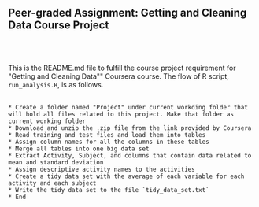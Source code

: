 ## Peer-graded Assignment: Getting and Cleaning Data Course Project
<br>
<br>

This is the README.md file to fulfill the course project requirement for "Getting and Cleaning Data"" Coursera course. The flow of R script, `run_analysis.R`, is as follows.
<br>
<br>

    * Create a folder named "Project" under current workding folder that will hold all files related to this project. Make that folder as current working folder
    * Download and unzip the .zip file from the link provided by Coursera
    * Read training and test files and load them into tables
    * Assign column names for all the columns in these tables
    * Merge all tables into one big data set
    * Extract Activity, Subject, and columns that contain data related to mean and standard deviation
    * Assign descriptive activity names to the activities
    * Create a tidy data set with the average of each variable for each activity and each subject
    * Write the tidy data set to the file `tidy_data_set.txt`
    * End
